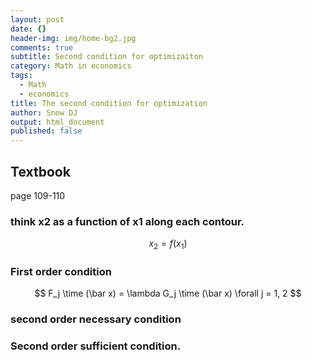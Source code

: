 ```yaml
---
layout: post
date: {}
header-img: img/home-bg2.jpg
comments: true
subtitle: Second condition for optimizaiton
category: Math in economics
tags:
  - Math
  - economics
title: The second condition for optimization
author: Snow DJ
output: html_document
published: false
---
```



## Textbook

page  109-110

### think x2 as a function of x1 along each contour.


$$x_2 = f(x_1)$$

### First order condition

$$ F_j \time (\bar x) = \lambda G_j \time (\bar x)  \forall j = 1, 2 $$

### second order necessary condition


### Second order sufficient condition.
